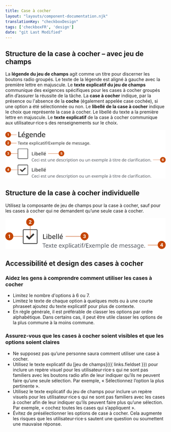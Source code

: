 ```yaml
---
title: Case à cocher
layout: "layouts/component-documentation.njk"
translationKey: "checkboxDesign"
tags: ['checkboxFR', 'design']
date: "git Last Modified"
---
```


## Structure de la case à cocher – avec jeu de champs

La **légende du jeu de champs** agit comme un titre pour discerner les boutons radio groupés. Le texte de la légende est aligné à gauche avec la première lettre en majuscule.
Le **texte explicatif du jeu de champs** communique des exigences spécifiques pour les cases à cocher groupés afin d’assurer la réussite de la tâche.
La **case à cocher** indique, par la présence ou l'absence de la **coche** (également appelée case cochée), si une option a été sélectionnée ou non.
Le **libellé de la case à cocher** indique le choix que représente la case à cocher. Le libellé du texte a la première lettre en majuscule.
Le **texte explicatif** de la case à cocher communique aux utilisateur·rice·s des renseignements sur le choix.

<img class="b-sm b-default p-400" src="/images/fr/components/anatomy/gcds-checkbox-anatomy-with-fieldset.svg" alt="L'anatomie de case à cocher identifiant la légende du jeu de champ et son message d'aide, la coche de sélection, le bouton à cocher, l'étiquette de la case à cocher et le message d'aide de la case à cocher qui forme le composant." />

## Structure de la case à cocher individuelle

Utilisez la composante de jeu de champs pour la case à cocher, sauf pour les cases à cocher qui ne demandent qu’une seule case à cocher.

<img class="b-sm b-default p-400" src="/images/fr/components/anatomy/gcds-checkbox-anatomy-single.svg" alt="L'anatomie de case à cocher identifiant la coche de sélection, le bouton à cocher, l'étiquette de la case à cocher et le message d'aide de la case à cocher qui forme le composant." />

## Accessibilité et design des cases à cocher

### Aidez les gens à comprendre comment utiliser les cases à cocher

- Limitez le nombre d'options à 6 ou 7.
- Limitez le texte de chaque option à quelques mots ou à une courte phraseet ajoutez du texte explicatif pour plus de contexte.
- En règle générale, il est préférable de classer les options par ordre alphabétique. Dans certains cas, il peut être utile classer les options de la plus commune à la moins commune.

### Assurez-vous que les cases à cocher soient visibles et que les options soient claires

- Ne supposez pas qu’une personne saura comment utiliser une case à cocher.
- Utilisez le texte explicatif du [jeu de champs]({{ links.fieldset }}) pour inclure un repère visuel pour les utilisateur·rice·s qui ne sont pas familiers avec les boutons radio afin de leur indiquer qu’ils ne peuvent faire qu’une seule sélection. Par exemple, « Sélectionnez l’option la plus pertinente ».
- Utilisez le texte explicatif du jeu de champs pour inclure un repère visuels pour les utilisateur·rice·s qui ne sont pas familiers avec les cases à cocher afin de leur indiquer qu’ils peuvent faire plus qu’une sélection.  Par exemple, « cochez toutes les cases qui s’appliquent ».
- Évitez de présélectionner les options de case à cocher. Cela augmente les risques que les utilisateur·rice·s sautent une question ou soumettent une mauvaise réponse.
